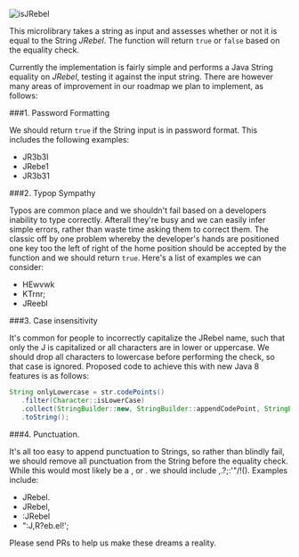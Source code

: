 ![isJRebel](https://zeroturnaround.com/wp-content/uploads/2016/04/isJRebel-April-fools-2016-v1.png "isJRebel Logo")

This microlibrary takes a string as input and assesses whether or not it is equal to the String *JRebel*. The function will return `true` or `false` based on the equality check.

Currently the implementation is fairly simple and performs a Java String equality on *JRebel*, testing it against the input string. There are however many areas of improvement in our roadmap we plan to implement, as follows:

###1. Password Formatting

We should return `true` if the String input is in password format. This includes the following examples:
* JR3b3l
* JRebe1
* JR3b31

###2. Typop Sympathy

Typos are common place and we shouldn't fail based on a developers inability to type correctly. Afterall they're busy and we can easily infer simple errors, rather than waste time asking them to correct them. The classic off by one problem whereby the developer's hands are positioned one key too the left of right of the home position should be accepted by the function and we should return `true`. Here's a list of examples we can consider: 

* HEwvwk
* KTrnr;
* JReebl

###3. Case insensitivity

It's common for people to incorrectly capitalize the JRebel name, such that only the J is capitalized or all characters are in lower or uppercase. We should drop all characters to lowercase before performing the check, so that case is ignored. Proposed code to achieve this with new Java 8 features is as follows:

```java
String onlyLowercase = str.codePoints()
   .filter(Character::isLowerCase)
   .collect(StringBuilder::new, StringBuilder::appendCodePoint, StringBuilder::append)
   .toString();
```

###4. Punctuation.

It's all too easy to append punctuation to Strings, so rather than blindly fail, we should remove all punctuation from the String before the equality check. While this would most likely be a , or . we should include ,.?;:'"/\!(). Examples include:

* JRebel.
* JRebel,
* :JRebel
* ":J,R?eb.el!';

Please send PRs to help us make these dreams a reality.
